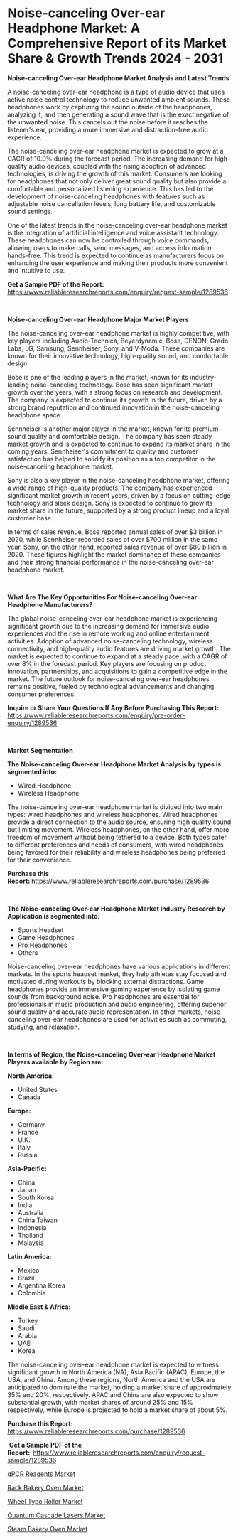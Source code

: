 <p><h1>Noise-canceling Over-ear Headphone Market: A Comprehensive Report of its Market Share & Growth Trends 2024 - 2031</h1></p><p><strong>Noise-canceling Over-ear Headphone Market Analysis and Latest Trends</strong></p>
<p><p>A noise-canceling over-ear headphone is a type of audio device that uses active noise control technology to reduce unwanted ambient sounds. These headphones work by capturing the sound outside of the headphones, analyzing it, and then generating a sound wave that is the exact negative of the unwanted noise. This cancels out the noise before it reaches the listener's ear, providing a more immersive and distraction-free audio experience.</p><p>The noise-canceling over-ear headphone market is expected to grow at a CAGR of 10.9% during the forecast period. The increasing demand for high-quality audio devices, coupled with the rising adoption of advanced technologies, is driving the growth of this market. Consumers are looking for headphones that not only deliver great sound quality but also provide a comfortable and personalized listening experience. This has led to the development of noise-canceling headphones with features such as adjustable noise cancellation levels, long battery life, and customizable sound settings.</p><p>One of the latest trends in the noise-canceling over-ear headphone market is the integration of artificial intelligence and voice assistant technology. These headphones can now be controlled through voice commands, allowing users to make calls, send messages, and access information hands-free. This trend is expected to continue as manufacturers focus on enhancing the user experience and making their products more convenient and intuitive to use.</p></p>
<p><strong>Get a Sample PDF of the Report:&nbsp;</strong> <a href="https://www.reliableresearchreports.com/enquiry/request-sample/1289536">https://www.reliableresearchreports.com/enquiry/request-sample/1289536</a></p>
<p>&nbsp;</p>
<p><strong>Noise-canceling Over-ear Headphone Major Market Players</strong></p>
<p><p>The noise-canceling over-ear headphone market is highly competitive, with key players including Audio-Technica, Beyerdynamic, Bose, DENON, Grado Labs, LG, Samsung, Sennheiser, Sony, and V-Moda. These companies are known for their innovative technology, high-quality sound, and comfortable design.</p><p>Bose is one of the leading players in the market, known for its industry-leading noise-canceling technology. Bose has seen significant market growth over the years, with a strong focus on research and development. The company is expected to continue its growth in the future, driven by a strong brand reputation and continued innovation in the noise-canceling headphone space.</p><p>Sennheiser is another major player in the market, known for its premium sound quality and comfortable design. The company has seen steady market growth and is expected to continue to expand its market share in the coming years. Sennheiser's commitment to quality and customer satisfaction has helped to solidify its position as a top competitor in the noise-canceling headphone market.</p><p>Sony is also a key player in the noise-canceling headphone market, offering a wide range of high-quality products. The company has experienced significant market growth in recent years, driven by a focus on cutting-edge technology and sleek design. Sony is expected to continue to grow its market share in the future, supported by a strong product lineup and a loyal customer base.</p><p>In terms of sales revenue, Bose reported annual sales of over $3 billion in 2020, while Sennheiser recorded sales of over $700 million in the same year. Sony, on the other hand, reported sales revenue of over $80 billion in 2020. These figures highlight the market dominance of these companies and their strong financial performance in the noise-canceling over-ear headphone market.</p></p>
<p>&nbsp;</p>
<p><strong>What Are The Key Opportunities For Noise-canceling Over-ear Headphone Manufacturers?</strong></p>
<p><p>The global noise-canceling over-ear headphone market is experiencing significant growth due to the increasing demand for immersive audio experiences and the rise in remote working and online entertainment activities. Adoption of advanced noise-canceling technology, wireless connectivity, and high-quality audio features are driving market growth. The market is expected to continue to expand at a steady pace, with a CAGR of over 8% in the forecast period. Key players are focusing on product innovation, partnerships, and acquisitions to gain a competitive edge in the market. The future outlook for noise-canceling over-ear headphones remains positive, fueled by technological advancements and changing consumer preferences.</p></p>
<p><strong>Inquire or Share Your Questions If Any Before Purchasing This Report:</strong> <a href="https://www.reliableresearchreports.com/enquiry/pre-order-enquiry/1289536">https://www.reliableresearchreports.com/enquiry/pre-order-enquiry/1289536</a></p>
<p>&nbsp;</p>
<p><strong>Market Segmentation</strong></p>
<p><strong>The Noise-canceling Over-ear Headphone Market Analysis by types is segmented into:</strong></p>
<p><ul><li>Wired Headphone</li><li>Wireless Headphone</li></ul></p>
<p><p>The noise-canceling over-ear headphone market is divided into two main types: wired headphones and wireless headphones. Wired headphones provide a direct connection to the audio source, ensuring high quality sound but limiting movement. Wireless headphones, on the other hand, offer more freedom of movement without being tethered to a device. Both types cater to different preferences and needs of consumers, with wired headphones being favored for their reliability and wireless headphones being preferred for their convenience.</p></p>
<p><strong>Purchase this Report:&nbsp;</strong><a href="https://www.reliableresearchreports.com/purchase/1289536">https://www.reliableresearchreports.com/purchase/1289536</a></p>
<p>&nbsp;</p>
<p><strong>The Noise-canceling Over-ear Headphone Market Industry Research by Application is segmented into:</strong></p>
<p><ul><li>Sports Headset</li><li>Game Headphones</li><li>Pro Headphones</li><li>Others</li></ul></p>
<p><p>Noise-canceling over-ear headphones have various applications in different markets. In the sports headset market, they help athletes stay focused and motivated during workouts by blocking external distractions. Game headphones provide an immersive gaming experience by isolating game sounds from background noise. Pro headphones are essential for professionals in music production and audio engineering, offering superior sound quality and accurate audio representation. In other markets, noise-canceling over-ear headphones are used for activities such as commuting, studying, and relaxation.</p></p>
<p>&nbsp;</p>
<p><strong>In terms of Region, the Noise-canceling Over-ear Headphone Market Players available by Region are:</strong></p>
<p>
    <p> <strong> North America: </strong>
        <ul>
            <li>United States</li>
            <li>Canada</li>
        </ul>
        </p> 
    <p> <strong> Europe: </strong>
        <ul>
            <li>Germany</li>
            <li>France</li>
            <li>U.K.</li>
            <li>Italy</li>
            <li>Russia</li>
        </ul>
        </p> 
    <p> <strong> Asia-Pacific: </strong>
        <ul>
            <li>China</li>
            <li>Japan</li>
            <li>South Korea</li>
            <li>India</li>
            <li>Australia</li>
            <li>China Taiwan</li>
            <li>Indonesia</li>
            <li>Thailand</li>
            <li>Malaysia</li>
        </ul>
        </p> 
    <p> <strong> Latin America: </strong>
        <ul>
            <li>Mexico</li>
            <li>Brazil</li>
            <li>Argentina Korea</li>
            <li>Colombia</li>
        </ul>
        </p> 
    <p> <strong> Middle East & Africa: </strong>
        <ul>
            <li>Turkey</li>
            <li>Saudi</li>
            <li>Arabia</li>
            <li>UAE</li>
            <li>Korea</li>
        </ul>
    </p>
    </p>
<p><p>The noise-canceling over-ear headphone market is expected to witness significant growth in North America (NA), Asia Pacific (APAC), Europe, the USA, and China. Among these regions, North America and the USA are anticipated to dominate the market, holding a market share of approximately 35% and 20%, respectively. APAC and China are also expected to show substantial growth, with market shares of around 25% and 15% respectively, while Europe is projected to hold a market share of about 5%.</p></p>
<p><strong>Purchase this Report: </strong><a href="https://www.reliableresearchreports.com/purchase/1289536">https://www.reliableresearchreports.com/purchase/1289536</a></p>
<p>&nbsp;<strong>Get a Sample PDF of the Report:&nbsp;&nbsp;</strong><a href="https://www.reliableresearchreports.com/enquiry/request-sample/1289536">https://www.reliableresearchreports.com/enquiry/request-sample/1289536</a></p>
<p><strong></strong></p>
<p><p><a href="https://view.publitas.com/reportprime-1/qpcr-reagents-market-furnish-information-about-market-size-market-share-market-dynamics-and-projections-spanning-from-2024-to-2031/">qPCR Reagents Market</a></p><p><a href="https://butternut-bug-553.notion.site/Decoding-the-Rack-Bakery-Oven-Market-A-Deep-Dive-into-the-Latest-Market-Trends-Market-Segmentation-90b2472003634ba2b94857051ae4510f">Rack Bakery Oven Market</a></p><p><a href="https://invited-way-688.notion.site/Wheel-Type-Roller-Market-Research-Report-Provides-Critical-Insights-that-can-help-Shape-Business-Dev-7fb1760701044af2b10d3fb74dd1bebf">Wheel Type Roller Market</a></p><p><a href="https://view.publitas.com/reportprime-1/insights-into-quantum-cascade-lasers-market-size-analysing-market-share-trends-and-growth-from-2024-to-2031/">Quantum Cascade Lasers Market</a></p><p><a href="https://mire-aunt-385.notion.site/Insights-into-Steam-Bakery-Oven-Market-Size-Analysing-Market-Share-Trends-and-Growth-from-2024-to-4eca446b480d41f1935e631afe5cb58b">Steam Bakery Oven Market</a></p></p>